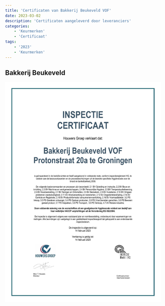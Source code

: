 ```yaml
---
title: 'Certificaten van Bakkerij Beukeveld VOF'
date: 2023-03-02
description: 'Certificaten aangeleverd door leveranciers'
categories:
    - 'Keurmerken'
    - 'Certificaat'
tags:
    - '2023'
    - 'Keurmerken'
---
```




## Bakkerij Beukeveld 
![Certificaat Bakkerij Beukeveld](images/cert/certificaat-bakkerij-beukeveld-vof.jpg)

